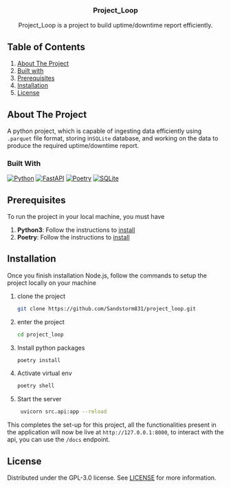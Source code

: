 <div align="center">
<h3 align="center">Project_Loop</h3>

  <p align="center">
    Project_Loop is a project to build uptime/downtime report efficiently.
    <br />
  </p>
</div>

<!-- TABLE OF CONTENTS -->

## Table of Contents

  <ol>
    <li><a href="#about-the-project">About The Project</a></li>
    <li><a href="#built-with">Built with</a></li>
    <li><a href="#prerequisites">Prerequisites</a></li>
    <li><a href="#installation">Installation</a></li>
    <li><a href="#license">License</a></li>
  </ol>

<!-- ABOUT THE PROJECT -->

## About The Project
A python project, which is capable of ingesting data efficiently using `.parquet` file format, storing in`SQLite` database, and working on the data to produce the required uptime/downtime report.

### Built With


[![Python][Python]][Python-url]
[![FastAPI][FastAPI]][FastAPI-url]
[![Poetry][Poetry]][Poetry-url]
[![SQLite][SQLite]][SQLite-url]


## Prerequisites

To run the project in your local machine, you must have

1. **Python3**: Follow the instructions to [install](https://www.python.org/downloads/)
2. **Poetry**: Follow the instructions to [install](https://python-poetry.org/docs/#installation)

## Installation

Once you finish installation Node.js, follow the commands to setup the project locally on your machine

1. clone the project
   ```sh
   git clone https://github.com/Sandstorm831/project_loop.git
   ```
2. enter the project
   ```sh
   cd project_loop
   ```
3. Install python packages
   ```sh
   poetry install
   ```

4. Activate virtual env

   ```sh
   poetry shell
   ```

5. Start the server
   ```sh
    uvicorn src.api:app --reload
   ```
This completes the set-up for this project, all the functionalities present in the application will now be live at `http://127.0.0.1:8000`, to interact with the api, you can use the `/docs` endpoint.

<!-- LICENSE -->


## License

Distributed under the GPL-3.0 license. See [LICENSE](./LICENSE) for more information.


[Python]: https://img.shields.io/badge/python-3670A0?style=for-the-badge&logo=python&logoColor=ffdd54
[Python-url]: https://www.python.org/
[FastAPI]: https://img.shields.io/badge/FastAPI-005571?style=for-the-badge&logo=fastapi
[FastAPI-url]: https://fastapi.tiangolo.com/
[Poetry]: https://img.shields.io/badge/Poetry-%233B82F6.svg?style=for-the-badge&logo=poetry&logoColor=0B3D8D
[Poetry-url]: https://python-poetry.org/
[SQLite]: https://img.shields.io/badge/sqlite-%2307405e.svg?style=for-the-badge&logo=sqlite&logoColor=white
[SQLite-url]: https://www.sqlite.org/